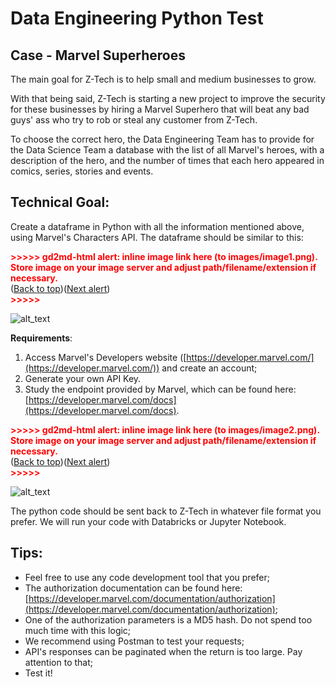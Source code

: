 # Data Engineering Python Test


## Case - Marvel Superheroes

The main goal for Z-Tech is to help small and medium businesses to grow.

With that being said, Z-Tech is starting a new project to improve the security for these businesses by hiring a Marvel Superhero that will beat any bad guys' ass who try to rob or steal any customer from Z-Tech. 

To choose the correct hero, the Data Engineering Team has to provide for the Data Science Team a database with the list of all Marvel's heroes, with a description of the hero, and the number of times that each hero appeared in comics, series, stories and events.


## Technical Goal:

Create a dataframe in Python with all the information mentioned above, using Marvel's Characters API. The dataframe should be similar to this:



<p id="gdcalert1" ><span style="color: red; font-weight: bold">>>>>>  gd2md-html alert: inline image link here (to images/image1.png). Store image on your image server and adjust path/filename/extension if necessary. </span><br>(<a href="#">Back to top</a>)(<a href="#gdcalert2">Next alert</a>)<br><span style="color: red; font-weight: bold">>>>>> </span></p>


![alt_text](images/image1.png "image_tooltip")


**Requirements**:



1. Access Marvel's Developers website ([https://developer.marvel.com/](https://developer.marvel.com/)) and create an account;
2. Generate your own API Key. 
3. Study the endpoint provided by Marvel, which can be found here: [https://developer.marvel.com/docs](https://developer.marvel.com/docs).



<p id="gdcalert2" ><span style="color: red; font-weight: bold">>>>>>  gd2md-html alert: inline image link here (to images/image2.png). Store image on your image server and adjust path/filename/extension if necessary. </span><br>(<a href="#">Back to top</a>)(<a href="#gdcalert3">Next alert</a>)<br><span style="color: red; font-weight: bold">>>>>> </span></p>


![alt_text](images/image2.png "image_tooltip")


The python code should be sent back to Z-Tech in whatever file format you prefer. We will run your code with Databricks or Jupyter Notebook.


## Tips:



*   Feel free to use any code development tool that you prefer;
*   The authorization documentation can be found here: [https://developer.marvel.com/documentation/authorization](https://developer.marvel.com/documentation/authorization);
*   One of the authorization parameters is a MD5 hash. Do not spend too much time with this logic;
*   We recommend using Postman to test your requests;
*   API's responses can be paginated when the return is too large. Pay attention to that;
*   Test it!
